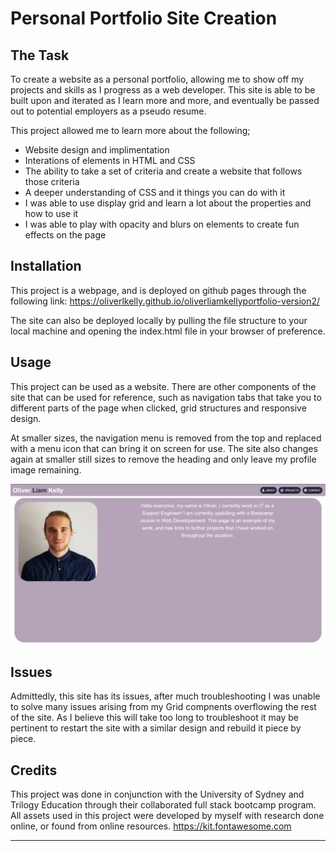 # Personal Portfolio Site Creation

## The Task

To create a website as a personal portfolio, allowing me to show off my projects and skills as I progress as a web developer. This site is able to be built upon and iterated as I learn more and more, and eventually be passed out to potential employers as a pseudo resume.

This project allowed me to learn more about the following;
- Website design and implimentation
- Interations of elements in HTML and CSS
- The ability to take a set of criteria and create a website that follows those criteria
- A deeper understanding of CSS and it things you can do with it
- I was able to use display grid and learn a lot about the properties and how to use it
- I was able to play with opacity and blurs on elements to create fun effects on the page

## Installation

This project is a webpage, and is deployed on github pages through the following link:
    https://oliverlkelly.github.io/oliverliamkellyportfolio-version2/

The site can also be deployed locally by pulling the file structure to your local machine and opening the index.html file in your browser of preference.

## Usage
This project can be used as a website. There are other components of the site that can be used for reference, such as navigation tabs that take you to different parts of the page when clicked, grid structures and responsive design.

At smaller sizes, the navigation menu is removed from the top and replaced with a menu icon that can bring it on screen for use. The site also changes again at smaller still sizes to remove the heading and only leave my profile image remaining.

![Alt text](./assets/images/porfoliositeimage.png?raw=true "Screenshot of my web page")

## Issues
Admittedly, this site has its issues, after much troubleshooting I was unable to solve many issues arising from my Grid compnents overflowing the rest of the site. As I believe this will take too long to troubleshoot it may be pertinent to restart the site with a similar design and rebuild it piece by piece.

## Credits
This project was done in conjunction with the University of Sydney and Trilogy Education through their collaborated full stack bootcamp program. All assets used in this project were developed by myself with research done online, or found from online resources.
    https://kit.fontawesome.com

---
